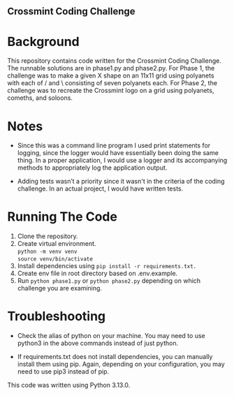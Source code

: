 ## Crossmint Coding Challenge

# Background

This repository contains code written for the Crossmint Coding Challenge. The runnable solutions are in phase1.py and phase2.py. For Phase 1, the challenge was to make a given X shape on an 11x11 grid using polyanets with each of / and \ consisting of seven polyanets each. For Phase 2, the challenge was to recreate the Crossmint logo on a grid using polyanets, comeths, and soloons.

# Notes

* Since this was a command line program I used print statements for logging, since the logger would have essentially been doing the same thing. In a proper application, I would use a logger and its accompanying methods to appropriately log the application output.

* Adding tests wasn’t a priority since it wasn't in the criteria of the coding challenge. In an actual project, I would have written tests. 

# Running The Code

1. Clone the repository.
2. Create virtual environment.
    <br/>```python -m venv venv```
    <br />```source venv/bin/activate``` <br/>
3. Install dependencies using ```pip install -r requirements.txt.```
4. Create env file in root directory based on .env.example.
5. Run ```python phase1.py``` or ```python phase2.py``` depending on which challenge you are examining.


# Troubleshooting

* Check the alias of python on your machine. You may need to use python3 in the above commands instead of just python.

* If requirements.txt does not install dependencies, you can manually install them using pip. Again, depending on your configuration, you may need to use pip3 instead of pip.

This code was written using Python 3.13.0.
